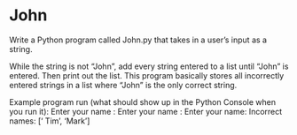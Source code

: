 # John

Write a Python program called John.py that takes in a user’s input as a
string.

While the string is not “John”, add every string entered to a list until “John”
is entered. Then print out the list. This program basically stores all
incorrectly entered strings in a list where “John” is the only correct string.

Example program run (what should show up in the Python Console when
you run it):
       Enter your name : <user enters Tim>
       Enter your name : <user enters Mark>
       Enter your name: <user enters John>
       Incorrect names: [‘ Tim’, ‘Mark’]
